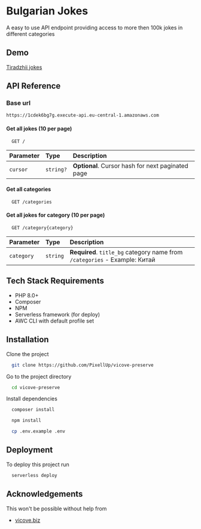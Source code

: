 
# Bulgarian Jokes

A easy to use API endpoint providing access to more then 100k jokes in different categories


## Demo

[Tiradzhii jokes](https://1cdek6bg7g.execute-api.eu-central-1.amazonaws.com/category/%D0%A2%D0%B8%D1%80%D0%B0%D0%B4%D0%B6%D0%B8%D0%B8)


## API Reference

### Base url

```http
https://1cdek6bg7g.execute-api.eu-central-1.amazonaws.com
```

#### Get all jokes (10 per page)

```http
  GET /
```

| Parameter | Type     | Description                |
| :-------- | :------- | :------------------------- |
| `cursor` | `string?` | **Optional**. Cursor hash for next paginated page |

#### Get all categories

```http
  GET /categories
```

#### Get all jokes for category (10 per page)

```http
  GET /category{category}
```

| Parameter | Type     | Description                                                                  |
| :-------- | :------- |:-----------------------------------------------------------------------------|
| `category` | `string` | **Required**. `title_bg` category name from `/categories` - Example: Китай |


## Tech Stack Requirements


* PHP 8.0+
* Composer
* NPM
* Serverless framework (for deploy)
* AWC CLI with default profile set

## Installation

Clone the project

```bash
  git clone https://github.com/PixellUp/vicove-preserve
```

Go to the project directory

```bash
  cd vicove-preserve
```

Install dependencies

```bash
  composer install
```

```bash
  npm install
```

```bash
  cp .env.example .env
```

## Deployment

To deploy this project run

```bash
  serverless deploy
```


## Acknowledgements

This won't be possible without help from

- [vicove.biz](http://www.vicove.biz/)

